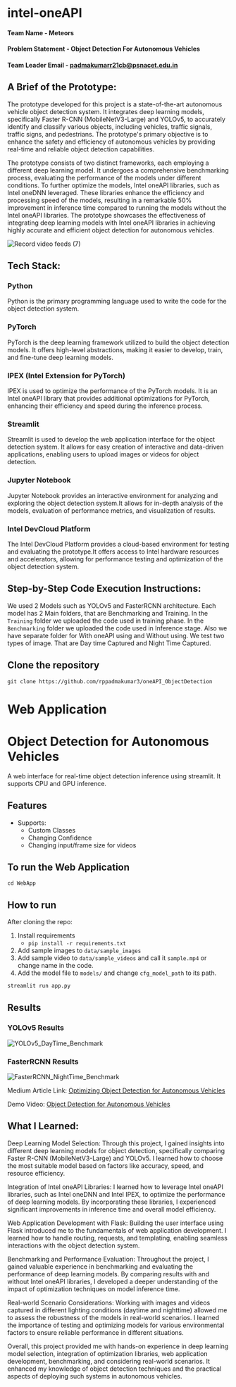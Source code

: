 # intel-oneAPI

#### Team Name - Meteors
#### Problem Statement - Object Detection For Autonomous Vehicles
#### Team Leader Email - padmakumarr21cb@psnacet.edu.in

## A Brief of the Prototype:

The prototype developed for this project is a state-of-the-art autonomous vehicle object detection system. It integrates deep learning models, specifically Faster R-CNN (MobileNetV3-Large) and YOLOv5, to accurately identify and classify various objects, including vehicles, traffic signals, traffic signs, and pedestrians. The prototype's primary objective is to enhance the safety and efficiency of autonomous vehicles by providing real-time and reliable object detection capabilities.

The prototype consists of two distinct frameworks, each employing a different deep learning model. It undergoes a comprehensive benchmarking process, evaluating the performance of the models under different conditions. To further optimize the models, Intel oneAPI libraries, such as Intel oneDNN leveraged. These libraries enhance the efficiency and processing speed of the models, resulting in a remarkable 50% improvement in inference time compared to running the models without the Intel oneAPI libraries. The prototype showcases the effectiveness of integrating deep learning models with Intel oneAPI libraries in achieving highly accurate and efficient object detection for autonomous vehicles.
  
  ![Record video feeds (7)](https://github.com/rppadmakumar3/oneAPI_ObjectDetection/assets/116913142/26734649-6e74-4ba4-8a56-66ecfcca055a)

  
## Tech Stack: 
   ### Python
   Python is the primary programming language used to write the code for the object detection system.
   
   ### PyTorch
   PyTorch is the deep learning framework utilized to build the object detection models. It offers high-level abstractions, making it easier to develop, train,      and fine-tune deep learning models.
   
   ### IPEX (Intel Extension for PyTorch)
   IPEX is used to optimize the performance of the PyTorch models. It is an Intel oneAPI library that provides additional optimizations for PyTorch, enhancing        their efficiency and speed during the inference process.
   
   ### Streamlit
  Streamlit is used to develop the web application interface for the object detection system. It allows for easy creation of interactive and data-driven             applications, enabling users to upload images or videos for object detection.
   
   ### Jupyter Notebook
   Jupyter Notebook provides an interactive environment for analyzing and exploring the object detection system.It allows for in-depth analysis of the models,        evaluation of performance metrics, and visualization of results.
   
   ### Intel DevCloud Platform
   The Intel DevCloud Platform provides a cloud-based environment for testing and evaluating the prototype.It offers access to Intel hardware resources and          accelerators, allowing for performance testing and optimization of the object detection system.
   
## Step-by-Step Code Execution Instructions:

We used 2 Models such as YOLOv5 and FasterRCNN architecture. Each model has 2 Main folders, that are Benchmarking and Training. In the `Training` folder we uploaded the code used in training phase. In the `Benchmarking` folder we uploaded the code used in Inference stage. Also we have separate folder for With oneAPI using and Without using. We test two types of image. That are Day time Captured and Night Time Captured.

## Clone the repository
```
git clone https://github.com/rppadmakumar3/oneAPI_ObjectDetection
```
# Web Application

# Object Detection for Autonomous Vehicles
A web interface for real-time object detection inference using streamlit. It supports CPU and GPU inference.


## Features
- Supports:
  - Custom Classes
  - Changing Confidence
  - Changing input/frame size for videos

## To run the Web Application
```
cd WebApp
```


## How to run
After cloning the repo:
1. Install requirements
   - `pip install -r requirements.txt`
2. Add sample images to `data/sample_images`
3. Add sample video to `data/sample_videos` and call it `sample.mp4` or change name in the code.
4. Add the model file to `models/` and change `cfg_model_path` to its path.
```bash
streamlit run app.py
```

## Results

### YOLOv5 Results
![YOLOv5_DayTime_Benchmark](https://github.com/rppadmakumar3/oneAPI_ObjectDetection/assets/116913142/a8deda37-52af-42ca-8509-212b84fb220b)

### FasterRCNN Results
![FasterRCNN_NightTime_Benchmark](https://github.com/rppadmakumar3/oneAPI_ObjectDetection/assets/116913142/b6d3829a-4806-46d1-8d86-00ae60df742f)



Medium Article Link: [Optimizing Object Detection for Autonomous Vehicles](https://medium.com/@creatorrp3010/optimizing-object-detection-for-autonomous-vehicles-leveraging-intel-oneapi-libraries-for-enhanced-3f7341f675d5)

Demo Video: [Object Detection for Autonomous Vehicles](https://www.youtube.com/watch?v=dWaTq5gzsvU)

## What I Learned:

Deep Learning Model Selection: Through this project, I gained insights into different deep learning models for object detection, specifically comparing Faster R-CNN (MobileNetV3-Large) and YOLOv5. I learned how to choose the most suitable model based on factors like accuracy, speed, and resource efficiency.

Integration of Intel oneAPI Libraries: I learned how to leverage Intel oneAPI libraries, such as Intel oneDNN and Intel IPEX, to optimize the performance of deep learning models. By incorporating these libraries, I experienced significant improvements in inference time and overall model efficiency.

Web Application Development with Flask: Building the user interface using Flask introduced me to the fundamentals of web application development. I learned how to handle routing, requests, and templating, enabling seamless interactions with the object detection system.

Benchmarking and Performance Evaluation: Throughout the project, I gained valuable experience in benchmarking and evaluating the performance of deep learning models. By comparing results with and without Intel oneAPI libraries, I developed a deeper understanding of the impact of optimization techniques on model inference time.

Real-world Scenario Considerations: Working with images and videos captured in different lighting conditions (daytime and nighttime) allowed me to assess the robustness of the models in real-world scenarios. I learned the importance of testing and optimizing models for various environmental factors to ensure reliable performance in different situations.

Overall, this project provided me with hands-on experience in deep learning model selection, integration of optimization libraries, web application development, benchmarking, and considering real-world scenarios. It enhanced my knowledge of object detection techniques and the practical aspects of deploying such systems in autonomous vehicles.

